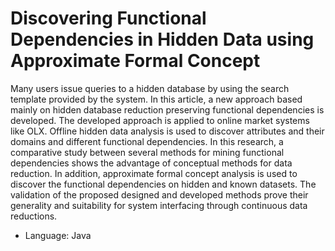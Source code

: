 # Discovering Functional Dependencies in Hidden Data using Approximate Formal Concept
Many users issue queries to a hidden database by using the search template provided by the system. In this article, a new approach based mainly on hidden database reduction preserving functional dependencies is developed. The developed approach is applied to online market systems like OLX. Offline hidden data analysis is used to discover attributes and their domains and different functional dependencies. In this research, a comparative study between several methods for mining functional dependencies shows the advantage of conceptual methods for data reduction. In addition, approximate formal concept analysis is used to discover the functional dependencies on hidden and known datasets. The validation of the proposed designed and developed methods prove their generality and suitability for system interfacing through continuous data reductions.

* Language: Java
